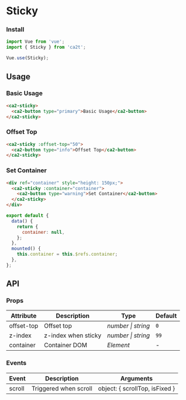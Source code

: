# Sticky

### Install

```js
import Vue from 'vue';
import { Sticky } from 'ca2t';

Vue.use(Sticky);
```

## Usage

### Basic Usage

```html
<ca2-sticky>
  <ca2-button type="primary">Basic Usage</ca2-button>
</ca2-sticky>
```

### Offset Top

```html
<ca2-sticky :offset-top="50">
  <ca2-button type="info">Offset Top</ca2-button>
</ca2-sticky>
```

### Set Container

```html
<div ref="container" style="height: 150px;">
  <ca2-sticky :container="container">
    <ca2-button type="warning">Set Container</ca2-button>
  </ca2-sticky>
</div>
```

```js
export default {
  data() {
    return {
      container: null,
    };
  },
  mounted() {
    this.container = this.$refs.container;
  },
};
```

## API

### Props

| Attribute  | Description         | Type               | Default |
| ---------- | ------------------- | ------------------ | ------- |
| offset-top | Offset top          | _number \| string_ | `0`     |
| z-index    | z-index when sticky | _number \| string_ | `99`    |
| container  | Container DOM       | _Element_          | -       |

### Events

| Event  | Description           | Arguments                      |
| ------ | --------------------- | ------------------------------ |
| scroll | Triggered when scroll | object: { scrollTop, isFixed } |
